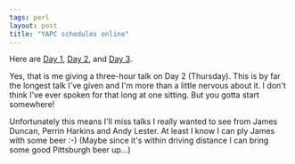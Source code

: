 ```yaml
---
tags: perl
layout: post
title: "YAPC schedules online"
---
```




Here are 
<a href="http://yapc.org/America/day1.shtml">Day 1</a>, 
<a href="http://yapc.org/America/day2.shtml">Day 2</a>, and 
<a href="http://yapc.org/America/day3.shtml">Day 3</a>. 

<p>Yes, that is me giving a three-hour talk on Day 2 (Thursday). This is by far the longest talk I've given and I'm more than a little nervous about it. I don't think I've ever spoken for that long at one sitting. But you gotta start somewhere!</p>

<p>Unfortunately this means I'll miss talks I really wanted to see from James Duncan, Perrin Harkins and Andy Lester. At least I know I can ply James with some beer :-) (Maybe since it's within driving distance I can bring some good Pittsburgh beer up...)</p>


